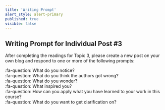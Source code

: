 ```yaml
---
title: 'Writing Prompt'
alert_style: alert-primary
published: true
visible: false
---
```


## Writing Prompt for Individual Post #3

After completing the readings for Topic 3, please create a new post on your own blog and respond to one or more of the following prompts:

:fa-question: What do you notice?  
:fa-question: What do you think the authors got wrong?  
:fa-question: What do you wonder?  
:fa-question: What inspired you?   
:fa-question: How can you apply what you have learned to your work in this course?  
:fa-question: What do you want to get clarification on?  
